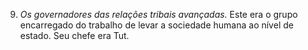 ﻿9. *Os governadores das relações tribais avançadas.* Este era o grupo encarregado do trabalho de levar a sociedade humana ao nível de estado. Seu chefe era Tut.